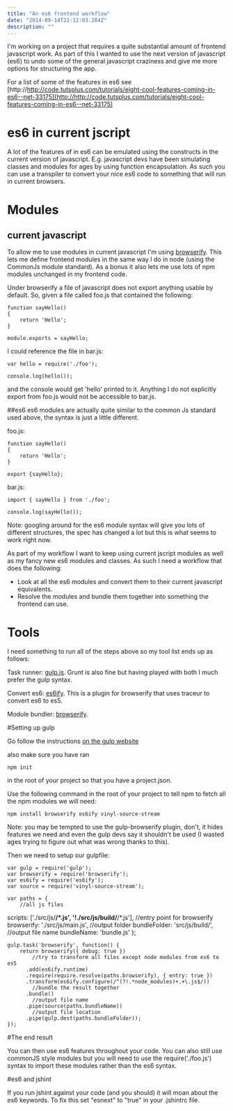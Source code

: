 ```yaml
---
title: "An es6 frontend workflow"
date: "2014-09-14T22:12:03.284Z"
description: ""
---
```


I'm working on a project that requires a quite substantial amount of frontend javascript work. As part of this I wanted to use the next version of javascript (es6) to undo some of the general javascript craziness and give me more options for structuring the app.

For a list of some of the features in es6 see [http://http://code.tutsplus.com/tutorials/eight-cool-features-coming-in-es6--net-33175](http://http://code.tutsplus.com/tutorials/eight-cool-features-coming-in-es6--net-33175)

# es6 in current jscript

A lot of the features of in es6 can be emulated using the constructs in the current version of javascript. E.g. javascript devs have been simulating classes and modules for ages by using function encapsulation. As such you can use a transpiler to convert your nice es6 code to something that will run in current browsers.

# Modules

## current javascript

To allow me to use modules in current javascript I'm using [browserify](http://browserify.org/). This lets me define frontend modules in the same way I do in node (using the CommonJs module standard). As a bonus it also lets me use lots of npm modules unchanged in my frontend code.

Under browserify a file of javascript does not export anything usable by default. So, given a file called foo.js that contained the following:

    function sayHello()
    {
    	return 'Hello';
    }

    module.exports = sayHello;

I could reference the file in bar.js:

    var hello = require('./foo');

    console.log(hello());

and the console would get 'hello' printed to it. Anything I do not explicitly export from foo.js would not be accessible to bar.js.

##es6
es6 modules are actually quite similar to the common Js standard used above, the syntax is just a little different.

foo.js:

    function sayHello()
    {
    	return 'Hello';
    }

    export {sayHello};

bar.js:

    import { sayHello } from './foo';

    console.log(sayHello());

Note: googling around for the es6 module syntax will give you lots of different structures, the spec has changed a lot but this is what seems to work right now.

As part of my workflow I want to keep using current jscript modules as well as my fancy new es6 modules and classes. As such I need a workflow that does the following:

- Look at all the es6 modules and convert them to their current javascript equivalents.
- Resolve the modules and bundle them together into something the frontend can use.

# Tools

I need something to run all of the steps above so my tool list ends up as follows:

Task runner: [gulp.js](http://gulpjs.com/). Grunt is also fine but having played with both I much prefer the gulp syntax.

Convert es6: [es6ify](https://github.com/thlorenz/es6ify). This is a plugin for browserify that uses traceur to convert es6 to es5.

Module bundler: [browserify](http://browserify.org/).

#Setting up gulp

Go follow the instructions [on the gulp website](https://github.com/gulpjs/gulp/blob/master/docs/getting-started.md#getting-started)

also make sure you have ran

    npm init

in the root of your project so that you have a project.json.

Use the following command in the root of your project to tell npm to fetch all the npm modules we will need:

    npm install browserify es6ify vinyl-source-stream

Note: you may be tempted to use the gulp-browserify plugin, don't, it hides features we need and even the gulp devs say it shouldn't be used (I wasted ages trying to figure out what was wrong thanks to this).

Then we need to setup our gulpfile:

    var gulp = require('gulp');
    var browserify = require('browserify');
    var es6ify = require('es6ify');
    var source = require('vinyl-source-stream');

    var paths = {
    	//all js files

scripts: ['./src/js/**/*.js', '!./src/js/build/**/*.js'],
//entry point for browserify
browserify: './src/js/main.js',
//output folder
bundleFolder: 'src/js/build/',
//output file name
bundleName: 'bundle.js'
};

    gulp.task('browserify', function() {
        return browserify({ debug: true })
    		//try to transform all files except node modules from es6 to es5
          .add(es6ify.runtime)
          .require(require.resolve(paths.browserify), { entry: true })
          .transform(es6ify.configure(/^(?!.*node_modules)+.+\.js$/))
    		//bundle the result together
          .bundle()
    		//output file name
          .pipe(source(paths.bundleName))
    		//output file location
          .pipe(gulp.dest(paths.bundleFolder));
    });

#The end result

You can then use es6 features throughout your code. You can also still use commonJS style modules but you will need to use the require('./foo.js') syntax to import these modules rather than the es6 syntax.

#es6 and jshint

If you run jshint against your code (and you should) it will moan about the es6 keywords. To fix this set "esnext" to "true" in your .jshintrc file.
